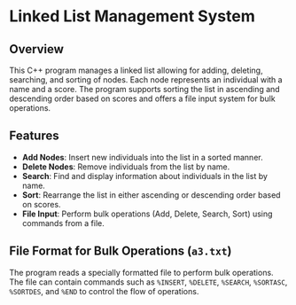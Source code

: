 # Linked List Management System

## Overview

This C++ program manages a linked list allowing for adding, deleting, searching, and sorting of nodes. Each node represents an individual with a name and a score. The program supports sorting the list in ascending and descending order based on scores and offers a file input system for bulk operations.

## Features

- **Add Nodes**: Insert new individuals into the list in a sorted manner.
- **Delete Nodes**: Remove individuals from the list by name.
- **Search**: Find and display information about individuals in the list by name.
- **Sort**: Rearrange the list in either ascending or descending order based on scores.
- **File Input**: Perform bulk operations (Add, Delete, Search, Sort) using commands from a file.

## File Format for Bulk Operations (`a3.txt`)

The program reads a specially formatted file to perform bulk operations. The file can contain commands such as `%INSERT`, `%DELETE`, `%SEARCH`, `%SORTASC`, `%SORTDES`, and `%END` to control the flow of operations. 



